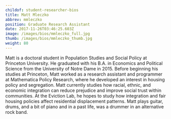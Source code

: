 ```yaml
---
childof: student-researcher-bios
title: Matt Mleczko
abbrev: mmleczko
position: Graduate Research Assistant
date: 2017-11-26T03:46:25.603Z
image: /images/bios/mmleczko_full.jpg
thumb: /images/bios/mmleczko_thumb.jpg
weight: 80
---
```

Matt is a doctoral student in Population Studies and Social Policy at Princeton University. He graduated with his B.A. in Economics and Political Science from the University of Notre Dame in 2015. Before beginning his studies at Princeton, Matt worked as a research assistant and programmer at Mathematica Policy Research, where he developed an interest in housing policy and segregation. Matt currently studies how racial, ethnic, and economic integration can reduce prejudice and improve social trust within communities. At the Eviction Lab, he hopes to study how integration and fair housing policies affect residential displacement patterns. Matt plays guitar, drums, and a bit of piano and in a past life, was a drummer in an alternative rock band.

